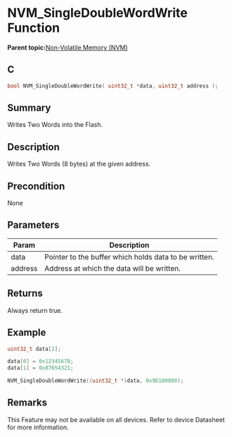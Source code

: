 # NVM\_SingleDoubleWordWrite Function

**Parent topic:**[Non-Volatile Memory \(NVM\)](GUID-B0854C03-A30D-4E50-A3A5-948BE02E7EE8.md)

## C

```c
bool NVM_SingleDoubleWordWrite( uint32_t *data, uint32_t address );
```

## Summary

Writes Two Words into the Flash.

## Description

Writes Two Words \(8 bytes\) at the given address.

## Precondition

None

## Parameters

|Param|Description|
|-----|-----------|
|data|Pointer to the buffer which holds data to be written.|
|address|Address at which the data will be written.|

## Returns

Always return true.

## Example

```c
uint32_t data[2];

data[0] = 0x12345678;
data[1] = 0x87654321;

NVM_SingleDoubleWordWrite((uint32_t *)data, 0x9D100000);
```

## Remarks

This Feature may not be available on all devices. Refer to device Datasheet for more information.

